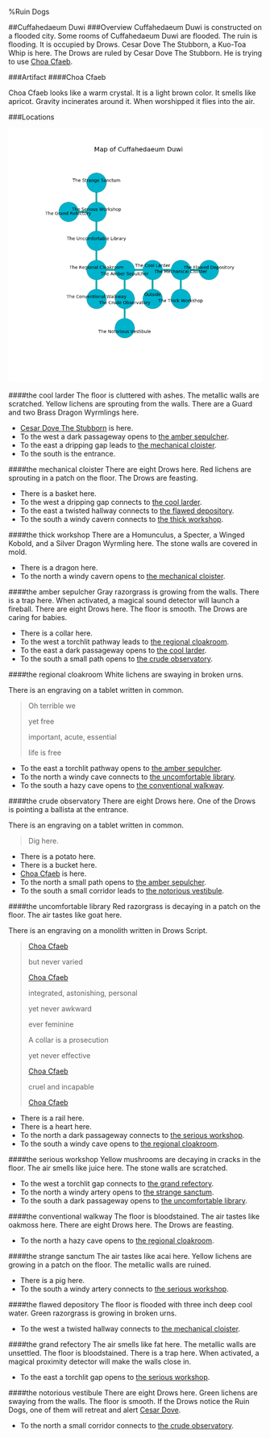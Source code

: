 %Ruin Dogs

##Cuffahedaeum Duwi
###Overview
Cuffahedaeum Duwi is constructed on a flooded city. Some rooms of Cuffahedaeum Duwi are flooded. The ruin is flooding. It is occupied by Drows. <a name="Cesar-Dove-The-Stubborn"></a>Cesar Dove The Stubborn, a Kuo-Toa Whip is here. The Drows are ruled by Cesar Dove The Stubborn. He  is trying to use [Choa Cfaeb](#Choa-Cfaeb). 



###Artifact
####<a name="Choa-Cfaeb"></a>Choa Cfaeb


Choa Cfaeb looks like a warm crystal. It is a light brown color. It smells like apricot. Gravity incinerates around it. When worshipped it flies into the air. 





###Locations


![](../v2/images/Cuffahedaeum-Duwi.png)

####<a name="the-cool-larder"></a>the cool larder
The floor is cluttered with ashes. The metallic walls are scratched. Yellow lichens are sprouting from the walls. There are a Guard and two Brass Dragon Wyrmlings here. 



* [Cesar Dove The Stubborn](#Cesar-Dove-The-Stubborn) is here.
* To the west a dark passageway opens to [the amber sepulcher](#the-amber-sepulcher).
* To the east a dripping gap leads to [the mechanical cloister](#the-mechanical-cloister).
* To the south is the entrance.


####<a name="the-mechanical-cloister"></a>the mechanical cloister
There are eight Drows here. Red lichens are sprouting in a patch on the floor. The Drows are feasting. 



* There is a basket here.
* To the west a dripping gap connects to [the cool larder](#the-cool-larder).
* To the east a twisted hallway connects to [the flawed depository](#the-flawed-depository).
* To the south a windy cavern connects to [the thick workshop](#the-thick-workshop).


####<a name="the-thick-workshop"></a>the thick workshop
There are a Homunculus, a Specter, a Winged Kobold, and a Silver Dragon Wyrmling here. The stone walls are covered in mold. 



* There is a dragon here.
* To the north a windy cavern opens to [the mechanical cloister](#the-mechanical-cloister).


####<a name="the-amber-sepulcher"></a>the amber sepulcher
Gray razorgrass is growing from the walls. There is a trap here. When activated, a magical sound detector will launch a fireball. There are eight Drows here. The floor is smooth. The Drows are caring for babies. 



* There is a collar here.
* To the west a torchlit pathway leads to [the regional cloakroom](#the-regional-cloakroom).
* To the east a dark passageway opens to [the cool larder](#the-cool-larder).
* To the south a small path opens to [the crude observatory](#the-crude-observatory).


####<a name="the-regional-cloakroom"></a>the regional cloakroom
White lichens are swaying in broken urns. 

There is an engraving on a tablet written in common. 

> Oh terrible we
>
> yet free
>
> important, acute, essential
>
> life is free
>


* To the east a torchlit pathway opens to [the amber sepulcher](#the-amber-sepulcher).
* To the north a windy cave connects to [the uncomfortable library](#the-uncomfortable-library).
* To the south a hazy cave opens to [the conventional walkway](#the-conventional-walkway).


####<a name="the-crude-observatory"></a>the crude observatory
There are eight Drows here. One of the Drows is pointing a ballista at the entrance. 

There is an engraving on a tablet written in common. 

> Dig here.
>


* There is a potato here.
* There is a bucket here.
* [Choa Cfaeb](#Choa-Cfaeb) is here.
* To the north a small path opens to [the amber sepulcher](#the-amber-sepulcher).
* To the south a small corridor leads to [the notorious vestibule](#the-notorious-vestibule).


####<a name="the-uncomfortable-library"></a>the uncomfortable library
Red razorgrass is decaying in a patch on the floor. The air tastes like goat here. 

There is an engraving on a monolith written in Drows Script. 

> [Choa Cfaeb](#Choa-Cfaeb)
>
> but never varied
>
> [Choa Cfaeb](#Choa-Cfaeb)
>
> integrated, astonishing, personal
>
> yet never awkward
>
> ever feminine
>
> A collar is a prosecution
>
> yet never effective
>
> [Choa Cfaeb](#Choa-Cfaeb)
>
> cruel and incapable
>
> [Choa Cfaeb](#Choa-Cfaeb)
>


* There is a rail here.
* There is a heart here.
* To the north a dark passageway connects to [the serious workshop](#the-serious-workshop).
* To the south a windy cave opens to [the regional cloakroom](#the-regional-cloakroom).


####<a name="the-serious-workshop"></a>the serious workshop
Yellow mushrooms are decaying in cracks in the floor. The air smells like juice here. The stone walls are scratched. 



* To the west a torchlit gap connects to [the grand refectory](#the-grand-refectory).
* To the north a windy artery opens to [the strange sanctum](#the-strange-sanctum).
* To the south a dark passageway opens to [the uncomfortable library](#the-uncomfortable-library).


####<a name="the-conventional-walkway"></a>the conventional walkway
The floor is bloodstained. The air tastes like oakmoss here. There are eight Drows here. The Drows are feasting. 



* To the north a hazy cave opens to [the regional cloakroom](#the-regional-cloakroom).


####<a name="the-strange-sanctum"></a>the strange sanctum
The air tastes like acai here. Yellow lichens are growing in a patch on the floor. The metallic walls are ruined. 



* There is a pig here.
* To the south a windy artery connects to [the serious workshop](#the-serious-workshop).


####<a name="the-flawed-depository"></a>the flawed depository
The floor is flooded with three inch deep cool water. Green razorgrass is growing in broken urns. 



* To the west a twisted hallway connects to [the mechanical cloister](#the-mechanical-cloister).


####<a name="the-grand-refectory"></a>the grand refectory
The air smells like fat here. The metallic walls are unsettled. The floor is bloodstained. There is a trap here. When activated, a magical proximity detector will make the walls close in. 



* To the east a torchlit gap opens to [the serious workshop](#the-serious-workshop).


####<a name="the-notorious-vestibule"></a>the notorious vestibule
There are eight Drows here. Green lichens are swaying from the walls. The floor is smooth. If the Drows notice the Ruin Dogs, one of them will retreat and alert [Cesar Dove](#Cesar-Dove). 



* To the north a small corridor connects to [the crude observatory](#the-crude-observatory).


